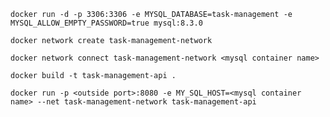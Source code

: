 ``docker run -d -p 3306:3306 -e MYSQL_DATABASE=task-management -e MYSQL_ALLOW_EMPTY_PASSWORD=true mysql:8.3.0``

``docker network create task-management-network ``

``docker network connect task-management-network <mysql container name>``

``docker build -t task-management-api . ``

``docker run -p <outside port>:8080 -e MY_SQL_HOST=<mysql container name> --net task-management-network task-management-api``